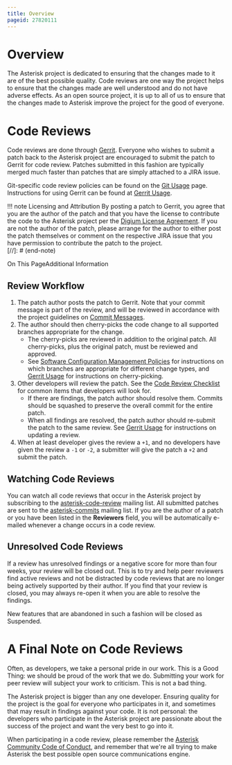 ```yaml
---
title: Overview
pageid: 27820111
---
```


Overview
========

The Asterisk project is dedicated to ensuring that the changes made to it are of the best possible quality. Code reviews are one way the project helps to ensure that the changes made are well understood and do not have adverse effects. As an open source project, it is up to all of us to ensure that the changes made to Asterisk improve the project for the good of everyone.

Code Reviews
============

Code reviews are done through [Gerrit](https://gerrit.asterisk.org). Everyone who wishes to submit a patch back to the Asterisk project are encouraged to submit the patch to Gerrit for code review. Patches submitted in this fashion are typically merged much faster than patches that are simply attached to a JIRA issue.

Git-specific code review policies can be found on the [Git Usage](/Git-Usage) page. Instructions for using Gerrit can be found at [Gerrit Usage](/Development/Policies-and-Procedures/Historical-Policies-and-Procedures/Code-Review/Gerrit-Usage).




!!! note Licensing and Attribution
    By posting a patch to Gerrit, you agree that you are the author of the patch and that you have the license to contribute the code to the Asterisk project per the [Digium License Agreement](/Development/Policies-and-Procedures/Historical-Policies-and-Procedures/Patch-Contribution-Process/Digium-License-Agreement). If you are not the author of the patch, please arrange for the author to either post the patch themselves or comment on the respective JIRA issue that you have permission to contribute the patch to the project.  
[//]: # (end-note)



On This PageAdditional Information 

Review Workflow
---------------

1. The patch author posts the patch to Gerrit. Note that your commit message is part of the review, and will be reviewed in accordance with the project guidelines on [Commit Messages](/Development/Policies-and-Procedures/Commit-Messages).
2. The author should then cherry-picks the code change to all supported branches appropriate for the change.
	* The cherry-picks are reviewed in addition to the original patch. All cherry-picks, plus the original patch, must be reviewed and approved.
	* See [Software Configuration Management Policies](/Software-Configuration-Management-Policies) for instructions on which branches are appropriate for different change types, and [Gerrit Usage](/Development/Policies-and-Procedures/Historical-Policies-and-Procedures/Code-Review/Gerrit-Usage) for instructions on cherry-picking.
3. Other developers will review the patch. See the [Code Review Checklist](/Development/Policies-and-Procedures/Historical-Policies-and-Procedures/Code-Review/Code-Review-Checklist) for common items that developers will look for.
	* If there are findings, the patch author should resolve them. Commits should be squashed to preserve the overall commit for the entire patch.
	* When all findings are resolved, the patch author should re-submit the patch to the same review. See [Gerrit Usage](/Development/Policies-and-Procedures/Historical-Policies-and-Procedures/Code-Review/Gerrit-Usage) for instructions on updating a review.
4. When at least developer gives the review a `+1`, and no developers have given the review a `-1` or `-2`, a submitter will give the patch a `+2` and submit the patch.

Watching Code Reviews
---------------------

You can watch all code reviews that occur in the Asterisk project by subscribing to the [asterisk-code-review](http://lists.digium.com) mailing list. All submitted patches are sent to the [asterisk-commits](https://lists.digium.com) mailing list. If you are the author of a patch or you have been listed in the **Reviewers** field, you will be automatically e-mailed whenever a change occurs in a code review.

Unresolved Code Reviews
-----------------------

If a review has unresolved findings or a negative score for more than four weeks, your review will be closed out. This is to try and help peer reviewers find active reviews and not be distracted by code reviews that are no longer being actively supported by their author. If you find that your review is closed, you may always re-open it when you are able to resolve the findings.

New features that are abandoned in such a fashion will be closed as Suspended.

A Final Note on Code Reviews
============================

Often, as developers, we take a personal pride in our work. This is a Good Thing: we should be proud of the work that we do. Submitting your work for peer review will subject your work to criticism. This is not a bad thing.

The Asterisk project is bigger than any one developer. Ensuring quality for the project is the goal for everyone who participates in it, and sometimes that may result in findings against your code. It is not personal: the developers who participate in the Asterisk project are passionate about the success of the project and want the very best to go into it.

When participating in a code review, please remember the [Asterisk Community Code of Conduct](/Asterisk-Community/Asterisk-Community-Code-of-Conduct), and remember that we're all trying to make Asterisk the best possible open source communications engine.

